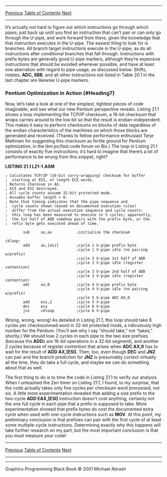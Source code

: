   ------------------------ --------------------------------- --------------------
  [Previous](21-02.html)   [Table of Contents](index.html)   [Next](21-04.html)
  ------------------------ --------------------------------- --------------------

It’s actually not hard to figure out which instructions go through which
pipes; just back up until you find an instruction that can’t pair or can
only go through the U-pipe, and work forward from there, given the
knowledge that that instruction executes in the U-pipe. The easiest
thing to look for is branches. All branch target instructions execute in
the U-pipe, as do all instructions after conditional branches that fall
through. Instructions with prefix bytes are generally good U-pipe
markers, although they’re expensive instructions that should be avoided
whenever possible, and have at least one aberration with regard to pipe
usage, as discussed below. Shifts, rotates, **ADC, SBB**, and all other
instructions not listed in Table 20.1 in the last chapter are likewise
U-pipe markers.

### Pentium Optimization in Action {#Heading7}

Now, let’s take a look at one of the simplest, tightest pieces of code
imaginable, and see what our new Pentium perspective reveals. Listing
21.1 shows a loop implementing the TCP/IP checksum, a 16-bit checksum
that wraps carries around to the low bit so that the result is
endian-independent. This makes it easy to perform checksums on blocks of
data regardless of the endian characteristics of the machines on which
those blocks are generated and received. (Thanks to fellow performance
enthusiast Terje Mathisen for suggesting this checksum as fertile ground
for Pentium optimization, in the ibm.pc/fast.code forum on Bix.) The
loop in Listing 21.1 consists of exactly five instructions; it’s hard to
imagine that there’s a lot of performance to be wrung from this snippet,
right?

**LISTING 21.1 L21-1.ASM**

    ; Calculates TCP/IP (16-bit carry-wrapping) checksum for buffer
    ;  starting at ESI, of length ECX words.
    ; Returns checksum in AX.
    ; ECX and ESI destroyed.
    ; All cycle counts assume 32-bit protected mode.
    ; Assumes buffer length > 0.
    ; Note that timing indicates that the pipe sequence and
    ;  cycle counts shown (based on documented execution rules)
    ;  differ from the actual execution sequence and cycle counts;
    ;  this loop has been measured to execute in 5 cycles; apparently,
    ;  the 1st half of ADD somehow pairs with the prefix byte, or the
    ;  refix byte gets executed ahead of time.

            sub     ax,ax           ;initialize the checksum

    ckloop:
            add     ax,[esi]        ;cycle 1 U-pipe prefix byte
                                    ;cycle 1 V-pipe idle (no pairing w/prefix)
                                    ;cycle 2 U-pipe 1st half of ADD
                                    ;cycle 2 V-pipe idle (register contention)
                                    ;cycle 3 U-pipe 2nd half of ADD
                                    ;cycle 3 V-pipe idle (register contention)
            adc     ax,0            ;cycle 4 U-pipe prefix byte
                                    ;cycle 4 V-pipe idle (no pairing w/prefix)
                                    ;cycle 5 U-pipe ADC AX,0
            add     esi,2           ;cycle 5 V-pipe
            dec     ecx             ;cycle 6 U-pipe
            jnz     ckloop          ;cycle 6 V-pipe

Wrong, wrong, wrong! As detailed in Listing 21.1, this loop should take
6 cycles per checksummed word in 32-bit protected mode, a ridiculously
high number for the Pentium. (You’ll see why I say “should take,” not
“takes,” shortly.) We should lose 2 cycles in each pipe to the two size
prefixes (because the **ADD**s are 16-bit operations in a 32-bit
segment), and another 2 cycles because of register contention that
arises when **ADC AX,0** has to wait for the result of **ADD AX,[ESI]**.
Then, too, even though **DEC** and **JNZ** can pair and the branch
prediction for **JNZ** is presumably correct virtually all the time,
they do take a full cycle, and maybe we can do something about that as
well.

The first thing to do is to time the code in Listing 21.1 to verify our
analysis. When I unleashed the Zen timer on Listing 21.1, I found, to my
surprise, that the code actually takes only five cycles per checksum
word processed, not six. A little more experimentation revealed that
adding a size prefix to the two-cycle **ADD EAX,[ESI]** instruction
doesn’t cost anything, certainly not the one full cycle in each pipe
that a prefix is supposed to take. More experimentation showed that
prefix bytes do cost the documented extra cycle when used with one-cycle
instructions such as **MOV**. At this point, my preliminary conclusion
is that prefixes can pair with the first cycle of at least some
multiple-cycle instructions. Determining exactly why this happens will
take further research on my part, but the most important conclusion is
that you *must* measure your code!

  ------------------------ --------------------------------- --------------------
  [Previous](21-02.html)   [Table of Contents](index.html)   [Next](21-04.html)
  ------------------------ --------------------------------- --------------------

* * * * *

Graphics Programming Black Book © 2001 Michael Abrash
